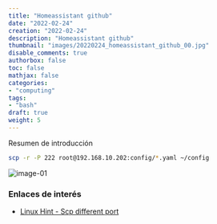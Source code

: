 ```yaml
---
title: "Homeassistant github"
date: "2022-02-24"
creation: "2022-02-24"
description: "Homeassistant github"
thumbnail: "images/20220224_homeassistant_github_00.jpg"
disable_comments: true
authorbox: false
toc: false
mathjax: false
categories:
- "computing"
tags:
- "bash"
draft: true
weight: 5
---
```

Resumen de introducción
<!--more-->

``` bash
scp -r -P 222 root@192.168.10.202:config/*.yaml ~/config
```

![image-01]

### Enlaces de interés
- [Linux Hint - Scp different port](https://linuxhint.com/scp-different-port/)

[link]: https://www.google.es


[image-01]: /images/20220224_homeassistant_github_01.jpg
[image-02]: /images/20220224_homeassistant_github_02.jpg
[image-03]: /images/20220224_homeassistant_github_03.jpg
[image-04]: /images/20220224_homeassistant_github_04.jpg
[image-05]: /images/20220224_homeassistant_github_05.jpg
[image-06]: /images/20220224_homeassistant_github_06.jpg
[image-07]: /images/20220224_homeassistant_github_07.jpg
[image-08]: /images/20220224_homeassistant_github_08.jpg
[image-09]: /images/20220224_homeassistant_github_09.jpg
